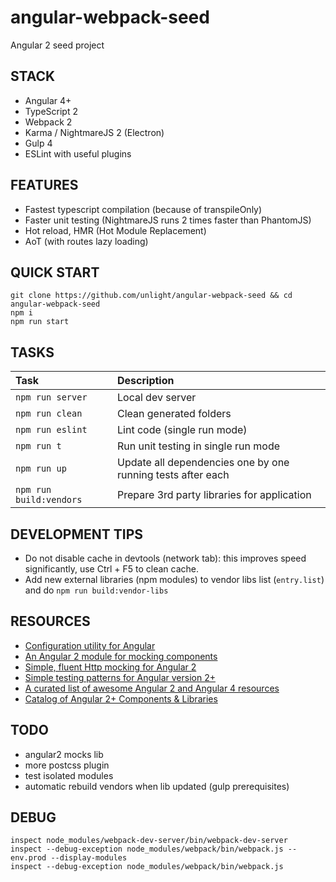 angular-webpack-seed
====================
Angular 2 seed project

STACK
---
* Angular 4+
* TypeScript 2
* Webpack 2
* Karma / NightmareJS 2 (Electron)
* Gulp 4
* ESLint with useful plugins

FEATURES
---
* Fastest typescript compilation (because of transpileOnly)
* Faster unit testing (NightmareJS runs 2 times faster than PhantomJS)
* Hot reload, HMR (Hot Module Replacement)
* AoT (with routes lazy loading)

QUICK START
---
```
git clone https://github.com/unlight/angular-webpack-seed && cd angular-webpack-seed
npm i 
npm run start
```

TASKS
---
| Task                    | Description                                                 |
|:------------------------|:------------------------------------------------------------|
| `npm run server`        | Local dev server                                            |
| `npm run clean`         | Clean generated folders                                     |
| `npm run eslint`        | Lint code (single run mode)                                 |
| `npm run t`             | Run unit testing in single run mode                         |
| `npm run up`            | Update all dependencies one by one running tests after each |
| `npm run build:vendors` | Prepare 3rd party libraries for application                 |

DEVELOPMENT TIPS
---
* Do not disable cache in devtools (network tab): this improves speed significantly, use Ctrl + F5 to clean cache.
* Add new external libraries (npm modules) to vendor libs list (`entry.list`) and do `npm run build:vendor-libs`

RESOURCES
---
* [Configuration utility for Angular](https://github.com/nglibs/config)
* [An Angular 2 module for mocking components](https://github.com/cnunciato/ng2-mock-component)
* [Simple, fluent Http mocking for Angular 2](https://github.com/CodeSequence/respond-ng)
* [Simple testing patterns for Angular version 2+](https://github.com/juristr/angular-testing-recipes)
* [A curated list of awesome Angular 2 and Angular 4 resources](https://github.com/AngularClass/awesome-angular)
* [Catalog of Angular 2+ Components & Libraries](https://github.com/brillout/awesome-angular-components)

TODO
---
* angular2 mocks lib
* more postcss plugin
* test isolated modules
* automatic rebuild vendors when lib updated (gulp prerequisites)

DEBUG
---
```
inspect node_modules/webpack-dev-server/bin/webpack-dev-server
inspect --debug-exception node_modules/webpack/bin/webpack.js --env.prod --display-modules
inspect --debug-exception node_modules/webpack/bin/webpack.js
```
